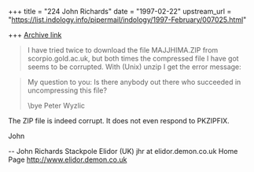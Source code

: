 +++
title = "224 John Richards"
date = "1997-02-22"
upstream_url = "https://list.indology.info/pipermail/indology/1997-February/007025.html"

+++
[Archive link](https://list.indology.info/pipermail/indology/1997-February/007025.html)


> I have tried twice to download the file MAJJHIMA.ZIP from
> scorpio.gold.ac.uk, but both times the compressed file I have got 
seems
> to be corrupted. With (Unix) unzip I get the error message:

> My question to you: Is there anybody out there who succeeded in
> uncompressing this file?
> 
> \bye
> Peter Wyzlic

The ZIP file is indeed corrupt. It does not even respond to PKZIPFIX.

John

-- 
John Richards
Stackpole Elidor (UK)
jhr at elidor.demon.co.uk
Home Page http://www.elidor.demon.co.uk






